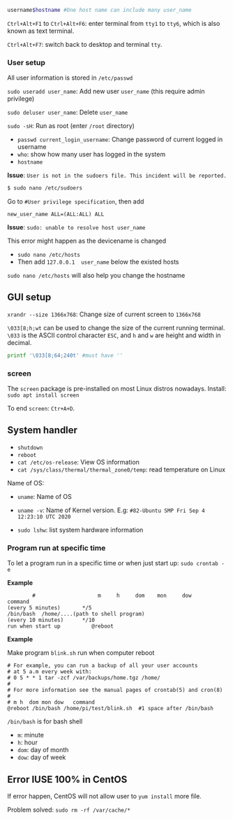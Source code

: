 ```bash
username$hostname #One host name can include many user_name
```

``Ctrl+Alt+F1`` to ``Ctrl+Alt+F6``: enter terminal from ``tty1`` to ``tty6``, which is also known as text terminal.

``Ctrl+Alt+F7``: switch back to desktop and terminal ``tty``.

### User setup

All user information is stored in ``/etc/passwd``

``sudo useradd user_name``: Add new user ``user_name`` (this require admin privilege)

``sudo deluser user_name``: Delete ``user_name``

``sudo -sH``: Run as root (enter ``/root`` directory)

* ``passwd current_login_username``: Change password of current logged in username
* ``who``: show how many user has logged in the system
* ``hostname``

**Issue**: ``User is not in the sudoers file. This incident will be reported.``

```bash
$ sudo nano /etc/sudoers
```

Go to ``#User privilege specification``, then add 

```
new_user_name ALL=(ALL:ALL) ALL
```

**Issue**: ``sudo: unable to resolve host user_name``

This error might happen as the devicename is changed

* ``sudo nano /etc/hosts``
* Then add ``127.0.0.1	user_name`` below the existed hosts

``sudo nano /etc/hosts`` will also help you change the hostname

## GUI setup

``xrandr --size 1366x768``: Change size of current screen to ``1366x768``

``\033[8;h;wt`` can be used to change the size of the current running terminal. ``\033`` is the ASCII control character ``ESC``, and ``h`` and ``w`` are height and width in decimal.

```sh
printf '\033[8;64;240t' #must have ''
```

### screen

The ``screen`` package is pre-installed on most Linux distros nowadays. Install: ``sudo apt install screen``

To end ``screen``: ``Ctr+A+D``.

## System handler

* ``shutdown``
* ``reboot``
* ``cat /etc/os-release``: View OS information
* ``cat /sys/class/thermal/thermal_zone0/temp``: read temperature on Linux

Name of OS:

* ``uname``: Name of OS
* ``uname -v``: Name of Kernel version. E.g: ``#82-Ubuntu SMP Fri Sep 4 12:23:10 UTC 2020``

* ``sudo lshw``: list system hardware information

### Program run at specific time

To let a program run in a specific time or when just start up: ``sudo crontab -e``

**Example**

```shell
		#                    m     h     dom    mon     dow     command
(every 5 minutes)       */5					                      /bin/bash  /home/....(path to shell program)									
(every 10 minutes)      */10
run when start up	       @reboot
```

**Example**

Make program ``blink.sh`` run when computer reboot

```
# For example, you can run a backup of all your user accounts
# at 5 a.m every week with:
# 0 5 * * 1 tar -zcf /var/backups/home.tgz /home/
#
# For more information see the manual pages of crontab(5) and cron(8)
#
# m h  dom mon dow   command
@reboot /bin/bash /home/pi/test/blink.sh  #1 space after /bin/bash
```

``/bin/bash`` is for bash shell

* ``m``: minute
* ``h``: hour
* ``dom``: day of month
* ``dow``: day of week

## Error IUSE 100% in CentOS

If error happen, CentOS will not allow user to ``yum install`` more file.

Problem solved: ``sudo rm -rf /var/cache/*``